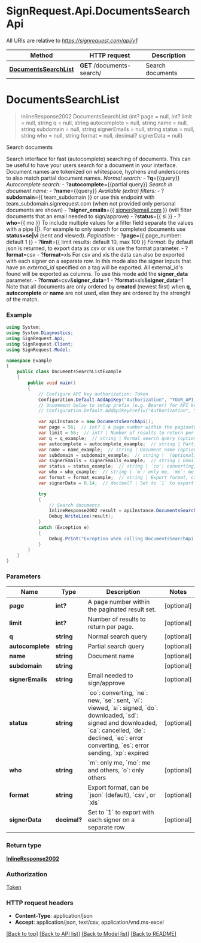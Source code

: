 # SignRequest.Api.DocumentsSearchApi

All URIs are relative to *https://signrequest.com/api/v1*

Method | HTTP request | Description
------------- | ------------- | -------------
[**DocumentsSearchList**](DocumentsSearchApi.md#documentssearchlist) | **GET** /documents-search/ | Search documents


<a name="documentssearchlist"></a>
# **DocumentsSearchList**
> InlineResponse2002 DocumentsSearchList (int? page = null, int? limit = null, string q = null, string autocomplete = null, string name = null, string subdomain = null, string signerEmails = null, string status = null, string who = null, string format = null, decimal? signerData = null)

Search documents

Search interface for fast (autocomplete) searching of documents.  This can be useful to have your users search for a document in your interface.  Document names are tokenized on whitespace, hyphens and underscores to also match partial document names.  *Normal search:*  - ?**q**={{query}}  *Autocomplete search:*  - ?**autocomplete**={{partial query}}  *Search in document name:*  - ?**name**={{query}}  *Available (extra) filters:*  - ?**subdomain**={{ team_subdomain }} or use this endpoint with team_subdomain.signrequest.com (when not provided only personal documents are shown) - ?**signer_emails**={{ signer@email.com }} (will filter documents that an email needed to sign/approve) - ?**status**={{ si }} - ?**who**={{ mo }}  To include multiple values for a filter field separate the values with a pipe (|). For example to only search for completed documents use **status=se|vi** (sent and viewed).  *Pagination:*  - ?**page**={{ page_number: default 1 }} - ?**limit**={{ limit results: default 10, max 100 }}  *Format:*  By default json is returned, to export data as csv or xls use the format parameter.  - ?**format**=csv - ?**format**=xls  For csv and xls the data can also be exported with each signer on a separate row. In this mode also the signer inputs that have an *external_id* specified on a tag will be exported. All external_id's found will be exported as columns. To use this mode add the **signer_data** parameter.  - ?**format**=csv&**signer_data**=1 - ?**format**=xls&**signer_data**=1  Note that all documents are only ordered by **created** (newest first) when **q**, **autocomplete** or **name** are not used, else they are ordered by the strenght of the match.

### Example
```csharp
using System;
using System.Diagnostics;
using SignRequest.Api;
using SignRequest.Client;
using SignRequest.Model;

namespace Example
{
    public class DocumentsSearchListExample
    {
        public void main()
        {
            // Configure API key authorization: Token
            Configuration.Default.AddApiKey("Authorization", "YOUR_API_KEY");
            // Uncomment below to setup prefix (e.g. Bearer) for API key, if needed
            // Configuration.Default.AddApiKeyPrefix("Authorization", "Bearer");

            var apiInstance = new DocumentsSearchApi();
            var page = 56;  // int? | A page number within the paginated result set. (optional) 
            var limit = 56;  // int? | Number of results to return per page. (optional) 
            var q = q_example;  // string | Normal search query (optional) 
            var autocomplete = autocomplete_example;  // string | Partial search query (optional) 
            var name = name_example;  // string | Document name (optional) 
            var subdomain = subdomain_example;  // string |  (optional) 
            var signerEmails = signerEmails_example;  // string | Email needed to sign/approve (optional) 
            var status = status_example;  // string | `co`: converting, `ne`: new, `se`: sent, `vi`: viewed, `si`: signed, `do`: downloaded, `sd`: signed and downloaded, `ca`: cancelled, `de`: declined, `ec`: error converting, `es`: error sending, `xp`: expired (optional) 
            var who = who_example;  // string | `m`: only me, `mo`: me and others, `o`: only others (optional) 
            var format = format_example;  // string | Export format, can be `json` (default), `csv`, or `xls` (optional) 
            var signerData = 8.14;  // decimal? | Set to `1` to export with each signer on a separate row (optional) 

            try
            {
                // Search documents
                InlineResponse2002 result = apiInstance.DocumentsSearchList(page, limit, q, autocomplete, name, subdomain, signerEmails, status, who, format, signerData);
                Debug.WriteLine(result);
            }
            catch (Exception e)
            {
                Debug.Print("Exception when calling DocumentsSearchApi.DocumentsSearchList: " + e.Message );
            }
        }
    }
}
```

### Parameters

Name | Type | Description  | Notes
------------- | ------------- | ------------- | -------------
 **page** | **int?**| A page number within the paginated result set. | [optional] 
 **limit** | **int?**| Number of results to return per page. | [optional] 
 **q** | **string**| Normal search query | [optional] 
 **autocomplete** | **string**| Partial search query | [optional] 
 **name** | **string**| Document name | [optional] 
 **subdomain** | **string**|  | [optional] 
 **signerEmails** | **string**| Email needed to sign/approve | [optional] 
 **status** | **string**| &#x60;co&#x60;: converting, &#x60;ne&#x60;: new, &#x60;se&#x60;: sent, &#x60;vi&#x60;: viewed, &#x60;si&#x60;: signed, &#x60;do&#x60;: downloaded, &#x60;sd&#x60;: signed and downloaded, &#x60;ca&#x60;: cancelled, &#x60;de&#x60;: declined, &#x60;ec&#x60;: error converting, &#x60;es&#x60;: error sending, &#x60;xp&#x60;: expired | [optional] 
 **who** | **string**| &#x60;m&#x60;: only me, &#x60;mo&#x60;: me and others, &#x60;o&#x60;: only others | [optional] 
 **format** | **string**| Export format, can be &#x60;json&#x60; (default), &#x60;csv&#x60;, or &#x60;xls&#x60; | [optional] 
 **signerData** | **decimal?**| Set to &#x60;1&#x60; to export with each signer on a separate row | [optional] 

### Return type

[**InlineResponse2002**](InlineResponse2002.md)

### Authorization

[Token](../README.md#Token)

### HTTP request headers

 - **Content-Type**: application/json
 - **Accept**: application/json, text/csv, application/vnd.ms-excel

[[Back to top]](#) [[Back to API list]](../README.md#documentation-for-api-endpoints) [[Back to Model list]](../README.md#documentation-for-models) [[Back to README]](../README.md)

